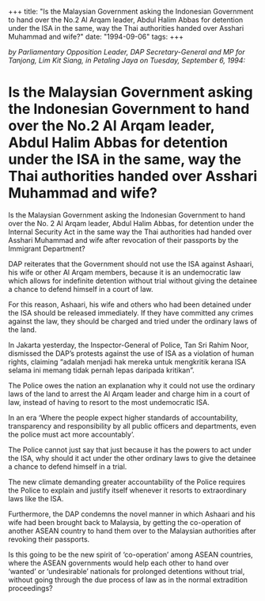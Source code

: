 +++ 
title: "Is the Malaysian Government asking the Indonesian Government to hand over the No.2 Al Arqam leader, Abdul Halim Abbas for detention under the ISA in the same, way the Thai authorities handed over Asshari Muhammad and wife?"
date: "1994-09-06"
tags:
+++

_by Parliamentary Opposition Leader, DAP Secretary-General and MP for Tanjong, Lim Kit Siang, in Petaling Jaya on Tuesday, September 6, 1994:_

# Is the Malaysian Government asking the Indonesian Government to hand over the No.2 Al Arqam leader, Abdul Halim Abbas for detention under the ISA in the same, way the Thai authorities handed over Asshari Muhammad and wife?

Is the Malaysian Government asking the Indonesian Government to hand over the No. 2 Al Arqam leader, Abdul Halim Abbas, for detention under the Internal Security Act in the same way the Thai authorities had handed over Asshari Muhammad and wife after revocation of their passports by the Immigrant Department?</u>

DAP reiterates that the Government should not use the ISA against Ashaari, his wife or other Al Arqam members, because it is an undemocratic law which allows for indefinite detention without trial without giving the detainee a chance to defend himself in a court of law.

For this reason, Ashaari, his wife and others who had been detained under the ISA should be released immediately. If they have committed any crimes against the law, they should be charged and tried under the ordinary laws of the land.

In Jakarta yesterday, the Inspector-General of Police, Tan Sri Rahim Noor, dismissed the DAP’s protests against the use of ISA as a violation of human rights, claiming “adalah menjadi hak mereka untuk mengkritik kerana ISA selama ini memang tidak pernah lepas daripada kritikan”.

The Police owes the nation an explanation why it could not use the ordinary laws of the land to arrest the Al Arqam leader and charge him in a court of law, instead of having to resort to the most undemocratic ISA.

In an era ‘Where the people expect higher standards of accountability, transparency and responsibility by all public officers and departments, even the police must act more accountably’.

The Police cannot just say that just because it has the powers to act under the ISA, why should it act under the other ordinary laws to give the detainee a chance to defend himself in a trial.

The new climate demanding greater accountability of the Police requires the Police to explain and justify itself whenever it resorts to extraordinary laws like the ISA.

Furthermore, the DAP condemns the novel manner in which Ashaari and his wife had been brought back to Malaysia, by getting the co-operation of another ASEAN country to hand them over to the Malaysian authorities after revoking their passports.

Is this going to be the new spirit of ‘co-operation’ among ASEAN countries, where the ASEAN governments would help each other to hand over ‘wanted’ or ‘undesirable’ nationals for prolonged detentions without trial, without going through the due process of law as in the normal extradition proceedings?
 
